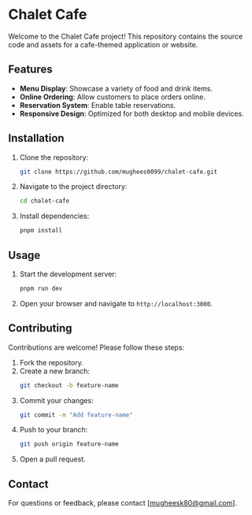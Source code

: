 # Chalet Cafe

Welcome to the Chalet Cafe project! This repository contains the source code and assets for a cafe-themed application or website.

## Features

- **Menu Display**: Showcase a variety of food and drink items.
- **Online Ordering**: Allow customers to place orders online.
- **Reservation System**: Enable table reservations.
- **Responsive Design**: Optimized for both desktop and mobile devices.

## Installation

1. Clone the repository:
   ```bash
   git clone https://github.com/mughees0099/chalet-cafe.git
   ```
2. Navigate to the project directory:
   ```bash
   cd chalet-cafe
   ```
3. Install dependencies:
   ```bash
   pnpm install
   ```

## Usage

1. Start the development server:
   ```bash
   pnpm run dev
   ```
2. Open your browser and navigate to `http://localhost:3000`.

## Contributing

Contributions are welcome! Please follow these steps:

1. Fork the repository.
2. Create a new branch:
   ```bash
   git checkout -b feature-name
   ```
3. Commit your changes:
   ```bash
   git commit -m "Add feature-name"
   ```
4. Push to your branch:
   ```bash
   git push origin feature-name
   ```
5. Open a pull request.

## Contact

For questions or feedback, please contact [mugheesk80@gmail.com].
